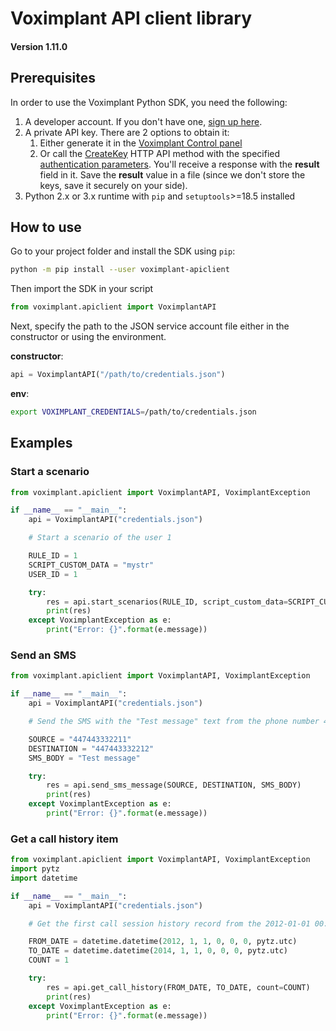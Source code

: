 # Voximplant API client library

#### Version 1.11.0

## Prerequisites

In order to use the Voximplant Python SDK, you need the following:

1. A developer account. If you don't have one, [sign up here](https://voximplant.com/sign-up/).
1. A private API key. There are 2 options to obtain it:
    1. Either generate it in the [Voximplant Control panel](https://manage.voximplant.com/settings/service_accounts)
    1. Or call the [CreateKey](https://voximplant.com/docs/references/httpapi/managing_role_system#createkey) HTTP API
       method with the
       specified [authentication parameters](https://voximplant.com/docs/references/httpapi/auth_parameters). You'll
       receive a response with the __result__ field in it. Save the __result__ value in a file (since we don't store the
       keys, save it securely on your side).
1. Python 2.x or 3.x runtime with `pip` and `setuptools`>=18.5 installed

## How to use

Go to your project folder and install the SDK using `pip`:

```bash 
python -m pip install --user voximplant-apiclient
```

Then import the SDK in your script

```python
from voximplant.apiclient import VoximplantAPI
```

Next, specify the path to the JSON service account file either in the constructor or using the environment.

__constructor__:

```python
api = VoximplantAPI("/path/to/credentials.json")
```

__env__:

```bash
export VOXIMPLANT_CREDENTIALS=/path/to/credentials.json
```

## Examples

### Start a scenario

```python
from voximplant.apiclient import VoximplantAPI, VoximplantException

if __name__ == "__main__":
    api = VoximplantAPI("credentials.json")

    # Start a scenario of the user 1

    RULE_ID = 1
    SCRIPT_CUSTOM_DATA = "mystr"
    USER_ID = 1

    try:
        res = api.start_scenarios(RULE_ID, script_custom_data=SCRIPT_CUSTOM_DATA, user_id=USER_ID)
        print(res)
    except VoximplantException as e:
        print("Error: {}".format(e.message))
```

### Send an SMS

```python
from voximplant.apiclient import VoximplantAPI, VoximplantException

if __name__ == "__main__":
    api = VoximplantAPI("credentials.json")

    # Send the SMS with the "Test message" text from the phone number 447443332211 to the phone number 447443332212

    SOURCE = "447443332211"
    DESTINATION = "447443332212"
    SMS_BODY = "Test message"

    try:
        res = api.send_sms_message(SOURCE, DESTINATION, SMS_BODY)
        print(res)
    except VoximplantException as e:
        print("Error: {}".format(e.message))
```

### Get a call history item

```python
from voximplant.apiclient import VoximplantAPI, VoximplantException
import pytz
import datetime

if __name__ == "__main__":
    api = VoximplantAPI("credentials.json")

    # Get the first call session history record from the 2012-01-01 00:00:00 UTC to the 2014-01-01 00:00:00 UTC

    FROM_DATE = datetime.datetime(2012, 1, 1, 0, 0, 0, pytz.utc)
    TO_DATE = datetime.datetime(2014, 1, 1, 0, 0, 0, pytz.utc)
    COUNT = 1

    try:
        res = api.get_call_history(FROM_DATE, TO_DATE, count=COUNT)
        print(res)
    except VoximplantException as e:
        print("Error: {}".format(e.message))

```

